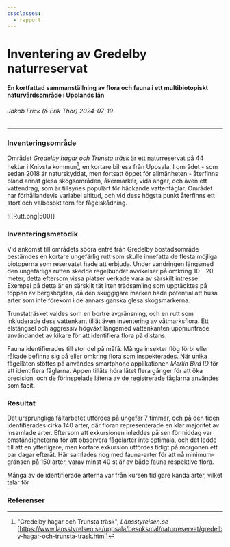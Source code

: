 ```yaml
---
cssclasses:
  - rapport
---
```

# Inventering av Gredelby naturreservat
#### En kortfattad sammanställning av flora och fauna i ett multibiotopiskt naturvårdsområde i Upplands län
###### Jakob Frick (& Erik Thor) 2024-07-19
---
### Inventeringsområde
Området *Gredelby hagar och Trunsta träsk* är ett naturreservat på 44 hektar i Knivsta kommun[^1], en kortare bilresa från Uppsala. I området - som sedan 2018 är naturskyddat, men fortsatt öppet för allmänheten - återfinns bland annat glesa skogsområden, åkermarker, vida ängar, och även ett vattendrag, som är tillsynes populärt för häckande vattenfåglar. Området har förhållandevis variabel altitud, och vid dess högsta punkt återfinns ett stort och välbesökt torn för fågelskådning.  

![[Rutt.png|500]]
### Inventeringsmetodik
Vid ankomst till områdets södra entré från Gredelby bostadsområde bestämdes en kortare ungefärlig rutt som skulle innefatta de flesta möjliga biotoperna som reservatet hade att erbjuda. Under vandringen längsmed den ungefärliga rutten skedde regelbundet avvikelser på omkring 10 - 20 meter, detta eftersom vissa platser verkade vara av särskilt intresse. Exempel på detta är en särskilt tät liten trädsamling som upptäcktes på toppen av bergshöjden, då den skuggigare marken hade potential att husa arter som inte förekom i de annars ganska glesa skogsmarkerna. 

Trunstaträsket valdes som en bortre avgränsning, och en rutt som inkluderade dess vattenkant tillät även inventering av våtmarksflora. Ett elstängsel och aggressiv högväxt längsmed vattenkanten uppmuntrade användandet av kikare för att identifiera flora på distans.

Fauna identifierades till stor del på måfå. Många insekter flög förbi eller råkade befinna sig på eller omkring flora som inspekterades. När unika fågelläten stöttes på användes smartphone applikationen *Merlin Bird ID* för att identifiera fåglarna. Appen tilläts höra lätet flera gånger för att öka precision, och de förinspelade lätena av de registrerade fåglarna användes som facit.
### Resultat
Det ursprungliga fältarbetet utfördes på ungefär 7 timmar, och på den tiden identifierades cirka 140 arter, där floran representerade en klar majoritet av insamlade arter. Eftersom att exkursionen inleddes på sen förmiddag var omständigheterna för att observera fågelarter inte optimala, och det ledde till att en ytterligare, men kortare exkursion utfördes tidigt på morgonen ett par dagar efteråt. Här samlades nog med fauna-arter för att nå minimum-gränsen på 150 arter, varav minst 40 st är av både fauna respektive flora. 

Många av de identifierade arterna var från kursen tidigare kända arter, vilket talar för 

### Referenser
[^1]: "Gredelby hagar och Trunsta träsk", *Länsstyrelsen.se* [https://www.lansstyrelsen.se/uppsala/besoksmal/naturreservat/gredelby-hagar-och-trunsta-trask.html]

